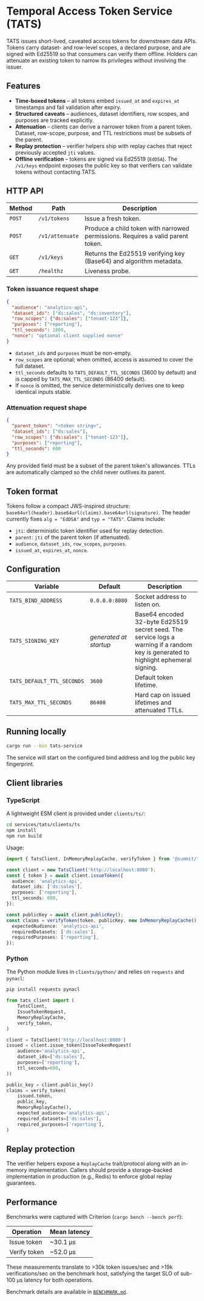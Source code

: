 # Temporal Access Token Service (TATS)

TATS issues short-lived, caveated access tokens for downstream data APIs. Tokens carry dataset- and row-level scopes, a declared purpose, and are signed with Ed25519 so that consumers can verify them offline. Holders can attenuate an existing token to narrow its privileges without involving the issuer.

## Features

- **Time-boxed tokens** – all tokens embed `issued_at` and `expires_at` timestamps and fail validation after expiry.
- **Structured caveats** – audiences, dataset identifiers, row scopes, and purposes are tracked explicitly.
- **Attenuation** – clients can derive a narrower token from a parent token. Dataset, row-scope, purpose, and TTL restrictions must be subsets of the parent.
- **Replay protection** – verifier helpers ship with replay caches that reject previously accepted `jti` values.
- **Offline verification** – tokens are signed via Ed25519 (`EdDSA`). The `/v1/keys` endpoint exposes the public key so that verifiers can validate tokens without contacting TATS.

## HTTP API

| Method | Path | Description |
| ------ | ---- | ----------- |
| `POST` | `/v1/tokens` | Issue a fresh token. |
| `POST` | `/v1/attenuate` | Produce a child token with narrowed permissions. Requires a valid parent token. |
| `GET` | `/v1/keys` | Returns the Ed25519 verifying key (Base64) and algorithm metadata. |
| `GET` | `/healthz` | Liveness probe. |

### Token issuance request shape

```json
{
  "audience": "analytics-api",
  "dataset_ids": ["ds:sales", "ds:inventory"],
  "row_scopes": {"ds:sales": ["tenant-123"]},
  "purposes": ["reporting"],
  "ttl_seconds": 1800,
  "nonce": "optional client supplied nonce"
}
```

- `dataset_ids` and `purposes` must be non-empty.
- `row_scopes` are optional; when omitted, access is assumed to cover the full dataset.
- `ttl_seconds` defaults to `TATS_DEFAULT_TTL_SECONDS` (3600 by default) and is capped by `TATS_MAX_TTL_SECONDS` (86400 default).
- If `nonce` is omitted, the service deterministically derives one to keep identical inputs stable.

### Attenuation request shape

```json
{
  "parent_token": "<token string>",
  "dataset_ids": ["ds:sales"],
  "row_scopes": {"ds:sales": ["tenant-123"]},
  "purposes": ["reporting"],
  "ttl_seconds": 600
}
```

Any provided field must be a subset of the parent token's allowances. TTLs are automatically clamped so the child never outlives its parent.

## Token format

Tokens follow a compact JWS-inspired structure: `base64url(header).base64url(claims).base64url(signature)`. The header currently fixes `alg = "EdDSA"` and `typ = "TATS"`. Claims include:

- `jti`: deterministic token identifier used for replay detection.
- `parent`: `jti` of the parent token (if attenuated).
- `audience`, `dataset_ids`, `row_scopes`, `purposes`.
- `issued_at`, `expires_at`, `nonce`.

## Configuration

| Variable | Default | Description |
| -------- | ------- | ----------- |
| `TATS_BIND_ADDRESS` | `0.0.0.0:8080` | Socket address to listen on. |
| `TATS_SIGNING_KEY` | *generated at startup* | Base64 encoded 32-byte Ed25519 secret seed. The service logs a warning if a random key is generated to highlight ephemeral signing. |
| `TATS_DEFAULT_TTL_SECONDS` | `3600` | Default token lifetime. |
| `TATS_MAX_TTL_SECONDS` | `86400` | Hard cap on issued lifetimes and attenuated TTLs. |

## Running locally

```bash
cargo run --bin tats-service
```

The service will start on the configured bind address and log the public key fingerprint.

## Client libraries

### TypeScript

A lightweight ESM client is provided under `clients/ts/`:

```bash
cd services/tats/clients/ts
npm install
npm run build
```

Usage:

```ts
import { TatsClient, InMemoryReplayCache, verifyToken } from '@summit/tats-client';

const client = new TatsClient('http://localhost:8080');
const { token } = await client.issueToken({
  audience: 'analytics-api',
  dataset_ids: ['ds:sales'],
  purposes: ['reporting'],
  ttl_seconds: 600,
});

const publicKey = await client.publicKey();
const claims = verifyToken(token, publicKey, new InMemoryReplayCache(), {
  expectedAudience: 'analytics-api',
  requiredDatasets: ['ds:sales'],
  requiredPurposes: ['reporting'],
});
```

### Python

The Python module lives in `clients/python/` and relies on `requests` and `pynacl`:

```bash
pip install requests pynacl
```

```python
from tats_client import (
    TatsClient,
    IssueTokenRequest,
    MemoryReplayCache,
    verify_token,
)

client = TatsClient('http://localhost:8080')
issued = client.issue_token(IssueTokenRequest(
    audience='analytics-api',
    dataset_ids=['ds:sales'],
    purposes=['reporting'],
    ttl_seconds=600,
))

public_key = client.public_key()
claims = verify_token(
    issued.token,
    public_key,
    MemoryReplayCache(),
    expected_audience='analytics-api',
    required_datasets=['ds:sales'],
    required_purposes=['reporting'],
)
```

## Replay protection

The verifier helpers expose a `ReplayCache` trait/protocol along with an in-memory implementation. Callers should provide a storage-backed implementation in production (e.g., Redis) to enforce global replay guarantees.

## Performance

Benchmarks were captured with Criterion (`cargo bench --bench perf`):

| Operation | Mean latency |
| --------- | ------------ |
| Issue token | ~30.1 µs |
| Verify token | ~52.0 µs |

These measurements translate to >30k token issues/sec and >19k verifications/sec on the benchmark host, satisfying the target SLO of sub-100 µs latency for both operations.

Benchmark details are available in [`BENCHMARK.md`](./BENCHMARK.md).
